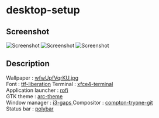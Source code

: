 # desktop-setup

## Screenshot
![Screenshot](screenshot/2020-07-02-135501_1920x1080_scrot.png)
![Screenshot](screenshot/2020-07-02-135346_1920x1080_scrot.png)
![Screenshot](screenshot/2020-07-06-154157_1920x1080_scrot.png)

## Description
Wallpaper : [wfwUpfVqrKU.jpg](https://unsplash.com/photos/wfwUpfVqrKU)  
Font : [ttf-liberation](https://www.archlinux.org/packages/community/any/ttf-liberation)
Terminal : [xfce4-terminal](https://www.archlinux.org/packages/extra/x86_64/xfce4-terminal)  
Application launcher : [rofi](https://www.archlinux.org/packages/community/x86_64/rofi)  
GTK theme : [arc-theme](https://github.com/jnsh/arc-theme)  
Window manager : [i3-gaps  ](https://www.archlinux.org/packages/community/x86_64/i3-gaps)
Compositor : [compton-tryone-git](https://aur.archlinux.org/packages/compton-tryone-git)  
Status bar : [polybar](https://aur.archlinux.org/packages/polybar)  